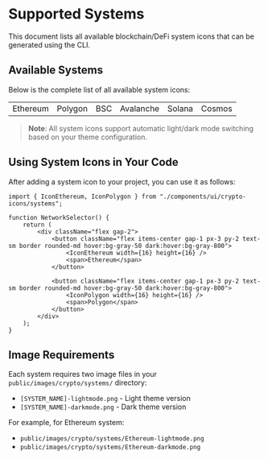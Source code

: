 # Supported Systems

This document lists all available blockchain/DeFi system icons that can be generated using the CLI.

## Available Systems

Below is the complete list of all available system icons:

|          |         |     |           |        |        |
| :------- | :------ | :-- | :-------- | :----- | :----- |
| Ethereum | Polygon | BSC | Avalanche | Solana | Cosmos |

> **Note**: All system icons support automatic light/dark mode switching based on your theme configuration.

## Using System Icons in Your Code

After adding a system icon to your project, you can use it as follows:

```tsx
import { IconEthereum, IconPolygon } from "./components/ui/crypto-icons/systems";

function NetworkSelector() {
    return (
        <div className="flex gap-2">
            <button className="flex items-center gap-1 px-3 py-2 text-sm border rounded-md hover:bg-gray-50 dark:hover:bg-gray-800">
                <IconEthereum width={16} height={16} />
                <span>Ethereum</span>
            </button>

            <button className="flex items-center gap-1 px-3 py-2 text-sm border rounded-md hover:bg-gray-50 dark:hover:bg-gray-800">
                <IconPolygon width={16} height={16} />
                <span>Polygon</span>
            </button>
        </div>
    );
}
```

## Image Requirements

Each system requires two image files in your `public/images/crypto/systems/` directory:

-   `[SYSTEM_NAME]-lightmode.png` - Light theme version
-   `[SYSTEM_NAME]-darkmode.png` - Dark theme version

For example, for Ethereum system:

-   `public/images/crypto/systems/Ethereum-lightmode.png`
-   `public/images/crypto/systems/Ethereum-darkmode.png`
